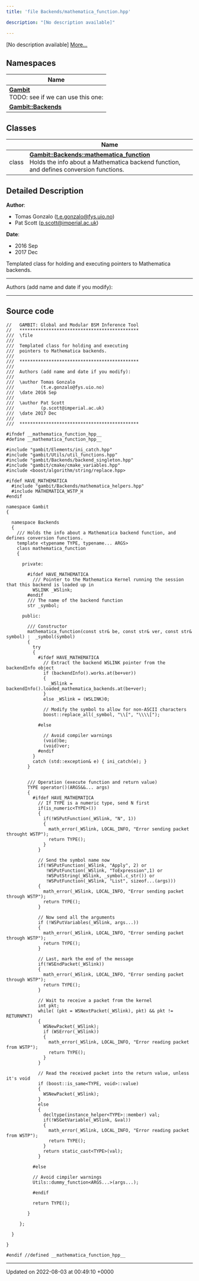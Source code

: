 ```yaml
---
title: 'file Backends/mathematica_function.hpp'

description: "[No description available]"

---
```







[No description available] [More...](#detailed-description)

## Namespaces

| Name           |
| -------------- |
| **[Gambit](/documentation/code/main/namespaces/namespacegambit/)** <br>TODO: see if we can use this one:  |
| **[Gambit::Backends](/documentation/code/main/namespaces/namespacegambit_1_1backends/)**  |

## Classes

|                | Name           |
| -------------- | -------------- |
| class | **[Gambit::Backends::mathematica_function](/documentation/code/main/classes/classgambit_1_1backends_1_1mathematica__function/)** <br>Holds the info about a Mathematica backend function, and defines conversion functions.  |

## Detailed Description


**Author**: 

  * Tomas Gonzalo ([t.e.gonzalo@fys.uio.no](mailto:t.e.gonzalo@fys.uio.no)) 
  * Pat Scott ([p.scott@imperial.ac.uk](mailto:p.scott@imperial.ac.uk)) 


**Date**: 

  * 2016 Sep
  * 2017 Dec


Templated class for holding and executing pointers to Mathematica backends.



------------------

Authors (add name and date if you modify):



------------------




## Source code

```
//   GAMBIT: Global and Modular BSM Inference Tool
//   *********************************************
///  \file
///
///  Templated class for holding and executing
///  pointers to Mathematica backends.
///
///  *********************************************
///
///  Authors (add name and date if you modify):
///
///  \author Tomas Gonzalo
///          (t.e.gonzalo@fys.uio.no)
///  \date 2016 Sep
///
///  \author Pat Scott
///          (p.scott@imperial.ac.uk)
///  \date 2017 Dec
///
///  *********************************************

#ifndef __mathematica_function_hpp__
#define __mathematica_function_hpp__

#include "gambit/Elements/ini_catch.hpp"
#include "gambit/Utils/util_functions.hpp"
#include "gambit/Backends/backend_singleton.hpp"
#include "gambit/cmake/cmake_variables.hpp"
#include <boost/algorithm/string/replace.hpp>

#ifdef HAVE_MATHEMATICA
  #include "gambit/Backends/mathematica_helpers.hpp"
  #include MATHEMATICA_WSTP_H
#endif

namespace Gambit
{

  namespace Backends
  {
    /// Holds the info about a Mathematica backend function, and defines conversion functions.
    template <typename TYPE, typename... ARGS>
    class mathematica_function
    {

      private:

        #ifdef HAVE_MATHEMATICA
          /// Pointer to the Mathematica Kernel running the session that this backend is loaded up in
          WSLINK _WSlink;
        #endif
        /// The name of the backend function
        str _symbol;

      public:

        /// Constructor
        mathematica_function(const str& be, const str& ver, const str& symbol) :  _symbol(symbol)
        {
          try
          {
            #ifdef HAVE_MATHEMATICA
              // Extract the backend WSLINK pointer from the backendInfo object
              if (backendInfo().works.at(be+ver))
              {
                _WSlink = backendInfo().loaded_mathematica_backends.at(be+ver);
              }
              else _WSlink = (WSLINK)0;

              // Modify the symbol to allow for non-ASCII characters
              boost::replace_all(_symbol, "\\[", "\\\\[");

            #else

              // Avoid compiler warnings
              (void)be;
              (void)ver;
            #endif
          }
          catch (std::exception& e) { ini_catch(e); }
        }


        /// Operation (execute function and return value)
        TYPE operator()(ARGS&&... args)
        {
          #ifdef HAVE_MATHEMATICA
            // If TYPE is a numeric type, send N first
            if(is_numeric<TYPE>())
            { 
              if(!WSPutFunction(_WSlink, "N", 1))
              {
                math_error(_WSlink, LOCAL_INFO, "Error sending packet throught WSTP");
                return TYPE();
              }
            }

            // Send the symbol name now
            if(!WSPutFunction(_WSlink, "Apply", 2) or
               !WSPutFunction(_WSlink, "ToExpression",1) or
               !WSPutString(_WSlink, _symbol.c_str()) or
               !WSPutFunction(_WSlink, "List", sizeof...(args)))
            {
              math_error(_WSlink, LOCAL_INFO, "Error sending packet through WSTP");
              return TYPE();
            }

            // Now send all the arguments
            if (!WSPutVariables(_WSlink, args...))
            {
              math_error(_WSlink, LOCAL_INFO, "Error sending packet through WSTP");
              return TYPE();
            }

            // Last, mark the end of the message
            if(!WSEndPacket(_WSlink))
            {
              math_error(_WSlink, LOCAL_INFO, "Error sending packet through WSTP");
              return TYPE();
            }

            // Wait to receive a packet from the kernel
            int pkt;
            while( (pkt = WSNextPacket(_WSlink), pkt) && pkt != RETURNPKT)
            {
              WSNewPacket(_WSlink);
              if (WSError(_WSlink))
              {
                math_error(_WSlink, LOCAL_INFO, "Error reading packet from WSTP");
                return TYPE();
              }
            }

            // Read the received packet into the return value, unless it's void
            if (boost::is_same<TYPE, void>::value)
            {
              WSNewPacket(_WSlink);
            }
            else
            {
              decltype(instance_helper<TYPE>::member) val;
              if(!WSGetVariable(_WSlink, &val))
              {
                math_error(_WSlink, LOCAL_INFO, "Error reading packet from WSTP");
                return TYPE();
              }
              return static_cast<TYPE>(val);
            }

          #else

          // Avoid cimpiler warnings
          Utils::dummy_function<ARGS...>(args...);

          #endif

          return TYPE();

        }

     };

  }

}

#endif //defined __mathematica_function_hpp__
```


-------------------------------

Updated on 2022-08-03 at 00:49:10 +0000

